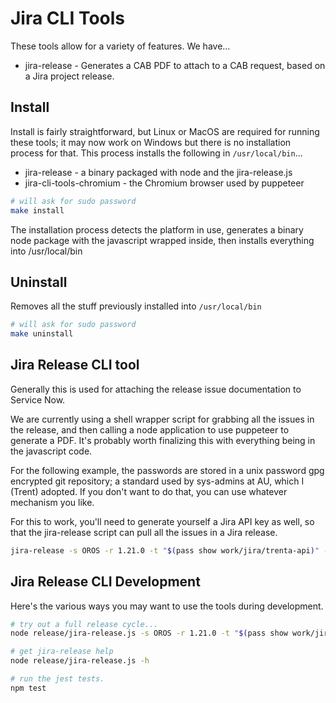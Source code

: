 <!-- vim: set textwidth=0: -->

# Jira CLI Tools

These tools allow for a variety of features. We have...

* jira-release - Generates a CAB PDF to attach to a CAB request, based on a Jira
  project release.

## Install

Install is fairly straightforward, but Linux or MacOS are required for running
these tools; it may now work on Windows but there is no installation process for
that. This process installs the following in `/usr/local/bin`...

* jira-release - a binary packaged with node and the jira-release.js
* jira-cli-tools-chromium - the Chromium browser used by puppeteer

```bash
# will ask for sudo password
make install
```

The installation process detects the platform in use, generates a binary node
package with the javascript wrapped inside, then installs everything into
/usr/local/bin

## Uninstall

Removes all the stuff previously installed into `/usr/local/bin`

```bash
# will ask for sudo password
make uninstall
```

## Jira Release CLI tool

Generally this is used for attaching the release issue documentation to Service
Now.

We are currently using a shell wrapper script for grabbing all the issues in the
release, and then calling a node application to use puppeteer to generate a PDF.
It's probably worth finalizing this with everything being in the javascript
code.

For the following example, the passwords are stored in a unix password gpg
encrypted git repository; a standard used by sys-admins at AU, which I (Trent)
adopted. If you don't want to do that, you can use whatever mechanism you like.

For this to work, you'll need to generate yourself a Jira API key as well, so
that the jira-release script can pull all the issues in a Jira release.

```bash
jira-release -s OROS -r 1.21.0 -t "$(pass show work/jira/trenta-api)" -p "$(pass show work/jira/trenta)" --api-user trenta -u trenta
```

## Jira Release CLI Development

Here's the various ways you may want to use the tools during development.

```bash
# try out a full release cycle... 
node release/jira-release.js -s OROS -r 1.21.0 -t "$(pass show work/jira/trenta-api)" -p "$(pass show work/jira/trenta)" --api-user trenta -u trenta

# get jira-release help
node release/jira-release.js -h

# run the jest tests.
npm test 
```